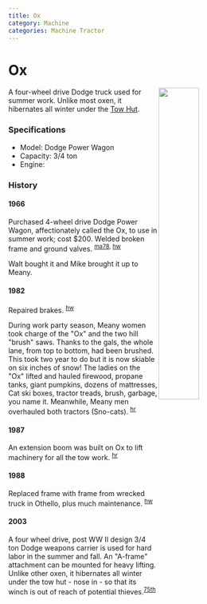 ```yaml
---
title: Ox
category: Machine
categories: Machine Tractor
---
```

# Ox
<img src="https://raw.githubusercontent.com/MeanyLodge/meanylodge.github.com/assets/img/2003-Ox.jpg" style="width: 40%;" align="right">

A four-wheel drive Dodge truck used for summer work. Unlike most oxen, it hibernates all winter under the [Tow Hut](/Building/Tow-Hut).

### Specifications
- Model: Dodge Power Wagon
- Capacity: 3/4 ton
- Engine: 

### History

#### 1966

Purchased 4-wheel drive Dodge Power Wagon, affectionately called the Ox, to use in summer work; cost $200. Welded broken frame and ground valves. <sup>[ma78][], [hw][]</sup>

Walt bought it and Mike brought it up to Meany.

#### 1982

Repaired brakes. <sup>[hw][]</sup>

During work party season, Meany women took charge of the "Ox" and the two hill "brush" saws. Thanks to the gals, the whole lane, from top to bottom, had been brushed. This took two year to do but it is now skiable on six inches of snow! The ladies on the "Ox" lifted and hauled firewood, propane tanks, giant pumpkins, dozens of mattresses, Cat ski boxes, tractor treads, brush, garbage, you name it. Meanwhile, Meany men overhauled both tractors (Sno-cats). <sup>[hr][]</sup>

#### 1987

An extension boom was built on Ox to lift machinery for all the tow work. <sup>[hr][]</sup>


#### 1988

Replaced frame with frame from wrecked truck in Othello, plus much maintenance. <sup>[hw][]</sup>

#### 2003

A four wheel drive, post WW II design 3/4 ton Dodge weapons carrier is used for hard labor in the summer and fall. An "A-frame" attachment can be mounted for heavy lifting. Unlike other oxen, it hibernates all winter under the tow hut - nose in - so that its winch is out of reach of potential thieves.<sup>[75th][]</sup>


[75th]: /Event/Anniversary#75th
[ma78]: /Mountaineer-Annual#1978
[hr]: /History/Reports "Meany History Reports, by Idona Kellogg"
[hw]: /History/Walt "Meany History, by Walt Little"
[nw]: /Names-Walt "Meany Names by Walter Little, 1984"
